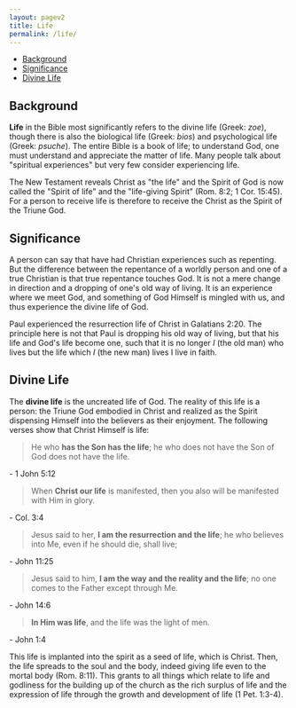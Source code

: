 ```yaml
---
layout: pagev2
title: Life
permalink: /life/
---
```

- [Background](#background)
- [Significance](#significance)
- [Divine Life](#divine-life)

## Background

**Life** in the Bible most significantly refers to the divine life (Greek: *zoe*), though there is also the biological life (Greek: *bios*) and psychological life (Greek: *psuche*). The entire Bible is a book of life; to understand God, one must understand and appreciate the matter of life. Many people talk about "spiritual experiences" but very few consider experiencing life. 

The New Testament reveals Christ as "the life" and the Spirit of God is now called the "Spirit of life" and the "life-giving Spirit" (Rom. 8:2; 1 Cor. 15:45). For a person to receive life is therefore to receive the Christ as the Spirit of the Triune God. 

## Significance

A person can say that have had Christian experiences such as repenting. But the difference between the repentance of a worldly person and one of a true Christian is that true repentance touches God. It is not a mere change in direction and a dropping of one's old way of living. It is an experience where we meet God, and something of God Himself is mingled with us, and thus experience the divine life of God.

Paul experienced the resurrection life of Christ in Galatians 2:20. The principle here is not that Paul is dropping his old way of living, but that his life and God's life become one, such that it is no longer *I* (the old man) who lives but the life which *I* (the new man) lives I live in faith.

## Divine Life

The **divine life** is the uncreated life of God. The reality of this life is a person: the Triune God embodied in Christ and realized as the Spirit dispensing Himself into the believers as their enjoyment. The following verses show that Christ Himself is life:

>He who **has the Son has the life**; he who does not have the Son of God does not have the life.

\- 1 John 5:12 

>When **Christ our life** is manifested, then you also will be manifested with Him in glory.

\- Col. 3:4

>Jesus said to her, **I am the resurrection and the life**; he who believes into Me, even if he should die, shall live;

\- John 11:25 

>Jesus said to him, **I am the way and the reality and the life**; no one comes to the Father except through Me.

\- John 14:6 

>**In Him was life**, and the life was the light of men.

\- John 1:4 

This life is implanted into the spirit as a seed of life, which is Christ. Then, the life spreads to the soul and the body, indeed giving life even to the mortal body (Rom. 8:11). This grants to all things which relate to life and godliness for the building up of the church as the rich surplus of life and the expression of life through the growth and development of life (1 Pet. 1:3-4).
